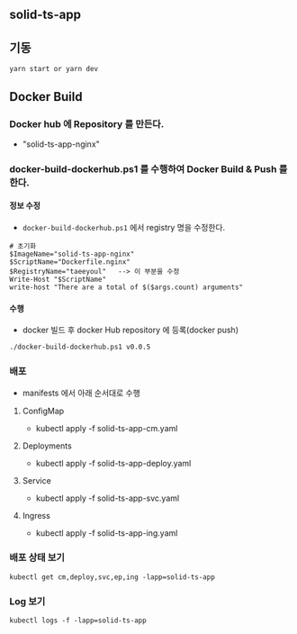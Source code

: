 ## solid-ts-app

## 기동
```
yarn start or yarn dev
```


## Docker Build

### Docker hub 에 Repository 를 만든다.
- "solid-ts-app-nginx"

### docker-build-dockerhub.ps1 를 수행하여 Docker Build & Push 를 한다.

#### 정보 수정
- `docker-build-dockerhub.ps1` 에서 registry 명을 수정한다.
```
# 초기화
$ImageName="solid-ts-app-nginx"
$ScriptName="Dockerfile.nginx"
$RegistryName="taeeyoul"   --> 이 부분을 수정
Write-Host "$ScriptName"
write-host "There are a total of $($args.count) arguments"
```

#### 수행
- docker 빌드 후 docker Hub repository 에 등록(docker push)
```
./docker-build-dockerhub.ps1 v0.0.5
```

### 배포
- manifests 에서 아래 순서대로 수행

1. ConfigMap
    - kubectl apply -f solid-ts-app-cm.yaml

2. Deployments
    - kubectl apply -f solid-ts-app-deploy.yaml

3. Service
    - kubectl apply -f solid-ts-app-svc.yaml

4. Ingress
    - kubectl apply -f solid-ts-app-ing.yaml

### 배포 상태 보기
```
kubectl get cm,deploy,svc,ep,ing -lapp=solid-ts-app
```

### Log 보기
```
kubectl logs -f -lapp=solid-ts-app
```